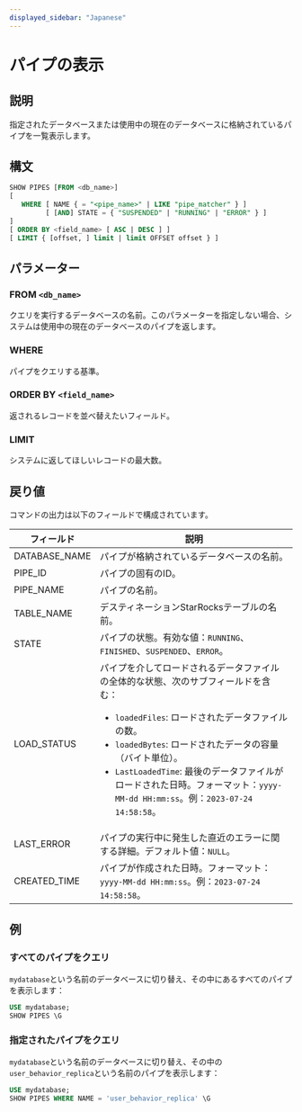 ```yaml
---
displayed_sidebar: "Japanese"
---
```


# パイプの表示

## 説明

指定されたデータベースまたは使用中の現在のデータベースに格納されているパイプを一覧表示します。

## 構文

```SQL
SHOW PIPES [FROM <db_name>]
[
   WHERE [ NAME { = "<pipe_name>" | LIKE "pipe_matcher" } ]
         [ [AND] STATE = { "SUSPENDED" | "RUNNING" | "ERROR" } ]
]
[ ORDER BY <field_name> [ ASC | DESC ] ]
[ LIMIT { [offset, ] limit | limit OFFSET offset } ]
```

## パラメーター

### FROM `<db_name>`

クエリを実行するデータベースの名前。このパラメーターを指定しない場合、システムは使用中の現在のデータベースのパイプを返します。

### WHERE

パイプをクエリする基準。

### ORDER BY `<field_name>`

返されるレコードを並べ替えたいフィールド。

### LIMIT

システムに返してほしいレコードの最大数。

## 戻り値

コマンドの出力は以下のフィールドで構成されています。

| **フィールド** | **説明**                                                    |
| ------------- | ------------------------------------------------------------ |
| DATABASE_NAME | パイプが格納されているデータベースの名前。                |
| PIPE_ID       | パイプの固有のID。                                           |
| PIPE_NAME     | パイプの名前。                                               |
| TABLE_NAME    | デスティネーションStarRocksテーブルの名前。                |
| STATE         | パイプの状態。有効な値：`RUNNING`、`FINISHED`、`SUSPENDED`、`ERROR`。 |
| LOAD_STATUS   | パイプを介してロードされるデータファイルの全体的な状態、次のサブフィールドを含む：<ul><li>`loadedFiles`: ロードされたデータファイルの数。</li><li>`loadedBytes`: ロードされたデータの容量（バイト単位）。</li><li>`LastLoadedTime`: 最後のデータファイルがロードされた日時。フォーマット：`yyyy-MM-dd HH:mm:ss`。例：`2023-07-24 14:58:58`。</li></ul> |
| LAST_ERROR    | パイプの実行中に発生した直近のエラーに関する詳細。デフォルト値：`NULL`。 |
| CREATED_TIME  | パイプが作成された日時。フォーマット：`yyyy-MM-dd HH:mm:ss`。例：`2023-07-24 14:58:58`。 |

## 例

### すべてのパイプをクエリ

`mydatabase`という名前のデータベースに切り替え、その中にあるすべてのパイプを表示します：

```SQL
USE mydatabase;
SHOW PIPES \G
```

### 指定されたパイプをクエリ

`mydatabase`という名前のデータベースに切り替え、その中の`user_behavior_replica`という名前のパイプを表示します：

```SQL
USE mydatabase;
SHOW PIPES WHERE NAME = 'user_behavior_replica' \G
```